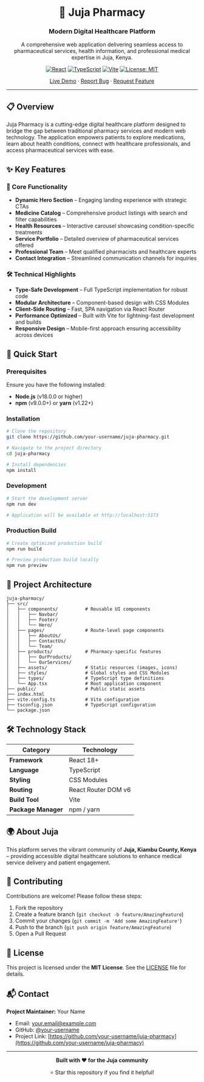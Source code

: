<div align="center">

# 🏥 Juja Pharmacy

### Modern Digital Healthcare Platform

A comprehensive web application delivering seamless access to pharmaceutical services, health information, and professional medical expertise in Juja, Kenya.

[![React](https://img.shields.io/badge/React-18+-61DAFB?style=flat&logo=react&logoColor=white)](https://reactjs.org/)
[![TypeScript](https://img.shields.io/badge/TypeScript-5+-3178C6?style=flat&logo=typescript&logoColor=white)](https://www.typescriptlang.org/)
[![Vite](https://img.shields.io/badge/Vite-5+-646CFF?style=flat&logo=vite&logoColor=white)](https://vitejs.dev/)
[![License: MIT](https://img.shields.io/badge/License-MIT-yellow.svg)](https://opensource.org/licenses/MIT)

[Live Demo](#) · [Report Bug](#) · [Request Feature](#)

</div>

---

## 📋 Overview

Juja Pharmacy is a cutting-edge digital healthcare platform designed to bridge the gap between traditional pharmacy services and modern web technology. The application empowers patients to explore medications, learn about health conditions, connect with healthcare professionals, and access pharmaceutical services with ease.

## ✨ Key Features

### 🎯 Core Functionality
- **Dynamic Hero Section** – Engaging landing experience with strategic CTAs
- **Medicine Catalog** – Comprehensive product listings with search and filter capabilities
- **Health Resources** – Interactive carousel showcasing condition-specific treatments
- **Service Portfolio** – Detailed overview of pharmaceutical services offered
- **Professional Team** – Meet qualified pharmacists and healthcare experts
- **Contact Integration** – Streamlined communication channels for inquiries

### 🛠️ Technical Highlights
- **Type-Safe Development** – Full TypeScript implementation for robust code
- **Modular Architecture** – Component-based design with CSS Modules
- **Client-Side Routing** – Fast, SPA navigation via React Router
- **Performance Optimized** – Built with Vite for lightning-fast development and builds
- **Responsive Design** – Mobile-first approach ensuring accessibility across devices

## 🚀 Quick Start

### Prerequisites

Ensure you have the following installed:
- **Node.js** (v18.0.0 or higher)
- **npm** (v9.0.0+) or **yarn** (v1.22+)

### Installation

```bash
# Clone the repository
git clone https://github.com/your-username/juja-pharmacy.git

# Navigate to the project directory
cd juja-pharmacy

# Install dependencies
npm install
```

### Development

```bash
# Start the development server
npm run dev

# Application will be available at http://localhost:5173
```

### Production Build

```bash
# Create optimized production build
npm run build

# Preview production build locally
npm run preview
```

## 📁 Project Architecture

```
juja-pharmacy/
├── src/
│   ├── components/          # Reusable UI components
│   │   ├── Navbar/
│   │   ├── Footer/
│   │   └── Hero/
│   ├── pages/               # Route-level page components
│   │   ├── AboutUs/
│   │   ├── ContactUs/
│   │   └── Team/
│   ├── products/            # Pharmacy-specific features
│   │   ├── OurProducts/
│   │   └── OurServices/
│   ├── assets/              # Static resources (images, icons)
│   ├── styles/              # Global styles and CSS Modules
│   ├── types/               # TypeScript type definitions
│   └── App.tsx              # Root application component
├── public/                  # Public static assets
├── index.html
├── vite.config.ts           # Vite configuration
├── tsconfig.json            # TypeScript configuration
└── package.json
```

## 🛠️ Technology Stack

| Category | Technology |
|----------|-----------|
| **Framework** | React 18+ |
| **Language** | TypeScript |
| **Styling** | CSS Modules |
| **Routing** | React Router DOM v6 |
| **Build Tool** | Vite |
| **Package Manager** | npm / yarn |

## 🌍 About Juja

This platform serves the vibrant community of **Juja, Kiambu County, Kenya** – providing accessible digital healthcare solutions to enhance medical service delivery and patient engagement.

## 🤝 Contributing

Contributions are welcome! Please follow these steps:

1. Fork the repository
2. Create a feature branch (`git checkout -b feature/AmazingFeature`)
3. Commit your changes (`git commit -m 'Add some AmazingFeature'`)
4. Push to the branch (`git push origin feature/AmazingFeature`)
5. Open a Pull Request

## 📄 License

This project is licensed under the **MIT License**. See the [LICENSE](LICENSE) file for details.

## 📬 Contact

**Project Maintainer:** Your Name

- Email: your.email@example.com
- GitHub: [@your-username](https://github.com/your-username)
- Project Link: [https://github.com/your-username/juja-pharmacy](https://github.com/your-username/juja-pharmacy)

---

<div align="center">

**Built with ❤️ for the Juja community**

⭐ Star this repository if you find it helpful!

</div>